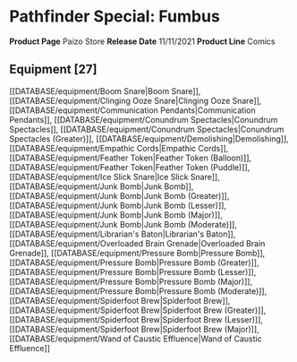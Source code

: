 ﻿---
id: '105'
name: Pathfinder Special. Fumbus
rarity: Common
rus_type_level: null
source: null
trait: null
type: Source

---
# Pathfinder Special: Fumbus

**Product Page** Paizo Store
**Release Date** 11/11/2021
**Product Line** Comics

## Equipment [27]

[[DATABASE/equipment/Boom Snare|Boom Snare]], [[DATABASE/equipment/Clinging Ooze Snare|Clinging Ooze Snare]], [[DATABASE/equipment/Communication Pendants|Communication Pendants]], [[DATABASE/equipment/Conundrum Spectacles|Conundrum Spectacles]], [[DATABASE/equipment/Conundrum Spectacles|Conundrum Spectacles (Greater)]], [[DATABASE/equipment/Demolishing|Demolishing]], [[DATABASE/equipment/Empathic Cords|Empathic Cords]], [[DATABASE/equipment/Feather Token|Feather Token (Balloon)]], [[DATABASE/equipment/Feather Token|Feather Token (Puddle)]], [[DATABASE/equipment/Ice Slick Snare|Ice Slick Snare]], [[DATABASE/equipment/Junk Bomb|Junk Bomb]], [[DATABASE/equipment/Junk Bomb|Junk Bomb (Greater)]], [[DATABASE/equipment/Junk Bomb|Junk Bomb (Lesser)]], [[DATABASE/equipment/Junk Bomb|Junk Bomb (Major)]], [[DATABASE/equipment/Junk Bomb|Junk Bomb (Moderate)]], [[DATABASE/equipment/Librarian's Baton|Librarian's Baton]], [[DATABASE/equipment/Overloaded Brain Grenade|Overloaded Brain Grenade]], [[DATABASE/equipment/Pressure Bomb|Pressure Bomb]], [[DATABASE/equipment/Pressure Bomb|Pressure Bomb (Greater)]], [[DATABASE/equipment/Pressure Bomb|Pressure Bomb (Lesser)]], [[DATABASE/equipment/Pressure Bomb|Pressure Bomb (Major)]], [[DATABASE/equipment/Pressure Bomb|Pressure Bomb (Moderate)]], [[DATABASE/equipment/Spiderfoot Brew|Spiderfoot Brew]], [[DATABASE/equipment/Spiderfoot Brew|Spiderfoot Brew (Greater)]], [[DATABASE/equipment/Spiderfoot Brew|Spiderfoot Brew (Lesser)]], [[DATABASE/equipment/Spiderfoot Brew|Spiderfoot Brew (Major)]], [[DATABASE/equipment/Wand of Caustic Effluence|Wand of Caustic Effluence]]